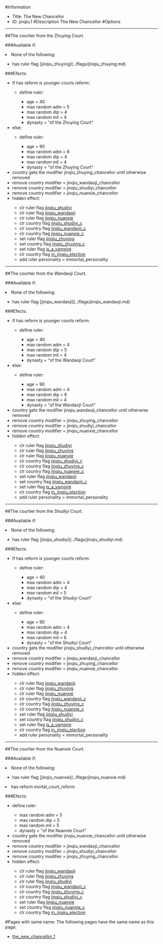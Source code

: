 #Information
 - Title: The New Chancellor
 - ID: jinqiu.1
#Description
The New Chancellor
#Options

___
##The courtier from the Zhuying Court.

###Available if:
<li>None of the following:</li><ul><li>has ruler flag [jinqiu_zhuying](../flags/jinqiu_zhuying.md)</li></ul>

###Efects:<ul><li>If has reform is younger courts reform:</li><ul><li>define ruler:</li><ul><li>age = 40</li><li>max random adm = 5</li><li>max random dip = 4</li><li>max random mil = 4</li><li>dynasty = "of the Zhuying Court"</li></ul></ul><li>else:</li><ul><li>define ruler:</li><ul><li>age = 90</li><li>max random adm = 6</li><li>max random dip = 4</li><li>max random mil = 4</li><li>dynasty = "of the Zhuying Court"</li></ul></ul><li>country gets the modifier jinqiu_zhuying_chancellor until otherwise removed</li><li>remove country modifier = jinqiu_wandaoji_chancellor</li><li>remove country modifier = jinqiu_shudiyi_chancellor</li><li>remove country modifier = jinqiu_nuanxie_chancellor</li><li>hidden effect:</li><ul><li>clr ruler flag [jinqiu_shudiyi](../flags/jinqiu_shudiyi.md)</li><li>clr ruler flag [jinqiu_wandaoji](../flags/jinqiu_wandaoji.md)</li><li>clr ruler flag [jinqiu_nuanxie](../flags/jinqiu_nuanxie.md)</li><li>clr country flag [jinqiu_shudiyi_c](../flags/jinqiu_shudiyi_c.md)</li><li>clr country flag [jinqiu_wandaoji_c](../flags/jinqiu_wandaoji_c.md)</li><li>clr country flag [jinqiu_nuanxie_c](../flags/jinqiu_nuanxie_c.md)</li><li>set ruler flag [jinqiu_zhuying](../flags/jinqiu_zhuying.md)</li><li>set country flag [jinqiu_zhuying_c](../flags/jinqiu_zhuying_c.md)</li><li>set ruler flag [is_a_vampire](../flags/is_a_vampire.md)</li><li>clr country flag [in_jinqiu_election](../flags/in_jinqiu_election.md)</li><li>add ruler personality = immortal_personality</li></ul></ul>

___
##The courtier from the Wandaoji Court.

###Available if:
<li>None of the following:</li><ul><li>has ruler flag [jinqiu_wandaoji](../flags/jinqiu_wandaoji.md)</li></ul>

###Efects:<ul><li>If has reform is younger courts reform:</li><ul><li>define ruler:</li><ul><li>age = 40</li><li>max random adm = 4</li><li>max random dip = 5</li><li>max random mil = 4</li><li>dynasty = "of the Wandaoji Court"</li></ul></ul><li>else:</li><ul><li>define ruler:</li><ul><li>age = 90</li><li>max random adm = 4</li><li>max random dip = 6</li><li>max random mil = 4</li><li>dynasty = "of the Wandaoji Court"</li></ul></ul><li>country gets the modifier jinqiu_wandaoji_chancellor until otherwise removed</li><li>remove country modifier = jinqiu_zhuying_chancellor</li><li>remove country modifier = jinqiu_shudiyi_chancellor</li><li>remove country modifier = jinqiu_nuanxie_chancellor</li><li>hidden effect:</li><ul><li>clr ruler flag [jinqiu_shudiyi](../flags/jinqiu_shudiyi.md)</li><li>clr ruler flag [jinqiu_zhuying](../flags/jinqiu_zhuying.md)</li><li>clr ruler flag [jinqiu_nuanxie](../flags/jinqiu_nuanxie.md)</li><li>clr country flag [jinqiu_shudiyi_c](../flags/jinqiu_shudiyi_c.md)</li><li>clr country flag [jinqiu_zhuying_c](../flags/jinqiu_zhuying_c.md)</li><li>clr country flag [jinqiu_nuanxie_c](../flags/jinqiu_nuanxie_c.md)</li><li>set ruler flag [jinqiu_wandaoji](../flags/jinqiu_wandaoji.md)</li><li>set country flag [jinqiu_wandaoji_c](../flags/jinqiu_wandaoji_c.md)</li><li>set ruler flag [is_a_vampire](../flags/is_a_vampire.md)</li><li>clr country flag [in_jinqiu_election](../flags/in_jinqiu_election.md)</li><li>add ruler personality = immortal_personality</li></ul></ul>

___
##The courtier from the Shudiyi Court.

###Available if:
<li>None of the following:</li><ul><li>has ruler flag [jinqiu_shudiyi](../flags/jinqiu_shudiyi.md)</li></ul>

###Efects:<ul><li>If has reform is younger courts reform:</li><ul><li>define ruler:</li><ul><li>age = 40</li><li>max random adm = 4</li><li>max random dip = 4</li><li>max random mil = 5</li><li>dynasty = "of the Shudiyi Court"</li></ul></ul><li>else:</li><ul><li>define ruler:</li><ul><li>age = 90</li><li>max random adm = 4</li><li>max random dip = 4</li><li>max random mil = 6</li><li>dynasty = "of the Shudiyi Court"</li></ul></ul><li>country gets the modifier jinqiu_shudiyi_chancellor until otherwise removed</li><li>remove country modifier = jinqiu_wandaoji_chancellor</li><li>remove country modifier = jinqiu_zhuying_chancellor</li><li>remove country modifier = jinqiu_nuanxie_chancellor</li><li>hidden effect:</li><ul><li>clr ruler flag [jinqiu_wandaoji](../flags/jinqiu_wandaoji.md)</li><li>clr ruler flag [jinqiu_zhuying](../flags/jinqiu_zhuying.md)</li><li>clr ruler flag [jinqiu_nuanxie](../flags/jinqiu_nuanxie.md)</li><li>clr country flag [jinqiu_wandaoji_c](../flags/jinqiu_wandaoji_c.md)</li><li>clr country flag [jinqiu_zhuying_c](../flags/jinqiu_zhuying_c.md)</li><li>clr country flag [jinqiu_nuanxie_c](../flags/jinqiu_nuanxie_c.md)</li><li>set ruler flag [jinqiu_shudiyi](../flags/jinqiu_shudiyi.md)</li><li>set country flag [jinqiu_shudiyi_c](../flags/jinqiu_shudiyi_c.md)</li><li>set ruler flag [is_a_vampire](../flags/is_a_vampire.md)</li><li>clr country flag [in_jinqiu_election](../flags/in_jinqiu_election.md)</li><li>add ruler personality = immortal_personality</li></ul></ul>

___
##The courtier from the Nuanxie Court.

###Available if:
<li>None of the following:</li><ul><li>has ruler flag [jinqiu_nuanxie](../flags/jinqiu_nuanxie.md)</li></ul><li>has reform mortal_court_reform</li>

###Efects:<ul><li>define ruler:</li><ul><li>max random adm = 5</li><li>max random dip = 5</li><li>max random mil = 5</li><li>dynasty = "of the Nuanxie Court"</li></ul><li>country gets the modifier jinqiu_nuanxie_chancellor until otherwise removed</li><li>remove country modifier = jinqiu_wandaoji_chancellor</li><li>remove country modifier = jinqiu_shudiyi_chancellor</li><li>remove country modifier = jinqiu_zhuying_chancellor</li><li>hidden effect:</li><ul><li>clr ruler flag [jinqiu_wandaoji](../flags/jinqiu_wandaoji.md)</li><li>clr ruler flag [jinqiu_zhuying](../flags/jinqiu_zhuying.md)</li><li>clr ruler flag [jinqiu_shudiyi](../flags/jinqiu_shudiyi.md)</li><li>clr country flag [jinqiu_wandaoji_c](../flags/jinqiu_wandaoji_c.md)</li><li>clr country flag [jinqiu_zhuying_c](../flags/jinqiu_zhuying_c.md)</li><li>clr country flag [jinqiu_shudiyi_c](../flags/jinqiu_shudiyi_c.md)</li><li>set ruler flag [jinqiu_nuanxie](../flags/jinqiu_nuanxie.md)</li><li>set country flag [jinqiu_nuanxie_c](../flags/jinqiu_nuanxie_c.md)</li><li>clr country flag [in_jinqiu_election](../flags/in_jinqiu_election.md)</li></ul></ul>


#Pages with same name:
The following pages have the same name as this page:
 - [the_new_chancellor_1](the_new_chancellor_1.md)
